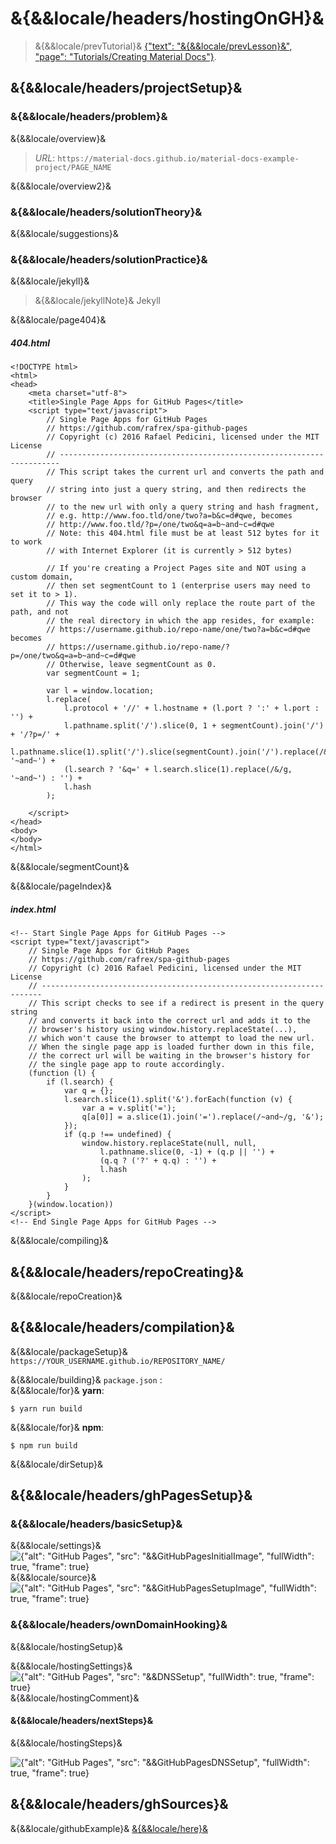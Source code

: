 # &{&&locale/headers/hostingOnGH}&
> &{&&locale/prevTutorial}& [{"text": "&{&&locale/prevLesson}&", "page": "Tutorials/Creating Material Docs"}]().
## &{&&locale/headers/projectSetup}&
### &{&&locale/headers/problem}&
&{&&locale/overview}&
> _URL_: ```https://material-docs.github.io/material-docs-example-project/PAGE_NAME```

&{&&locale/overview2}&
### &{&&locale/headers/solutionTheory}&
&{&&locale/suggestions}&

### &{&&locale/headers/solutionPractice}&
&{&&locale/jekyll}&
> &{&&locale/jekyllNote}& Jekyll

&{&&locale/page404}&
##### 404.html
```{"type": "code", "themeLight": "darcula"}
<!DOCTYPE html>
<html>
<head>
    <meta charset="utf-8">
    <title>Single Page Apps for GitHub Pages</title>
    <script type="text/javascript">
        // Single Page Apps for GitHub Pages
        // https://github.com/rafrex/spa-github-pages
        // Copyright (c) 2016 Rafael Pedicini, licensed under the MIT License
        // ----------------------------------------------------------------------
        // This script takes the current url and converts the path and query
        // string into just a query string, and then redirects the browser
        // to the new url with only a query string and hash fragment,
        // e.g. http://www.foo.tld/one/two?a=b&c=d#qwe, becomes
        // http://www.foo.tld/?p=/one/two&q=a=b~and~c=d#qwe
        // Note: this 404.html file must be at least 512 bytes for it to work
        // with Internet Explorer (it is currently > 512 bytes)

        // If you're creating a Project Pages site and NOT using a custom domain,
        // then set segmentCount to 1 (enterprise users may need to set it to > 1).
        // This way the code will only replace the route part of the path, and not
        // the real directory in which the app resides, for example:
        // https://username.github.io/repo-name/one/two?a=b&c=d#qwe becomes
        // https://username.github.io/repo-name/?p=/one/two&q=a=b~and~c=d#qwe
        // Otherwise, leave segmentCount as 0.
        var segmentCount = 1;

        var l = window.location;
        l.replace(
            l.protocol + '//' + l.hostname + (l.port ? ':' + l.port : '') +
            l.pathname.split('/').slice(0, 1 + segmentCount).join('/') + '/?p=/' +
            l.pathname.slice(1).split('/').slice(segmentCount).join('/').replace(/&/g, '~and~') +
            (l.search ? '&q=' + l.search.slice(1).replace(/&/g, '~and~') : '') +
            l.hash
        );

    </script>
</head>
<body>
</body>
</html>
``` 
&{&&locale/segmentCount}&

&{&&locale/pageIndex}&
##### index.html
```{"type": "code", "themeLight": "darcula"}
<!-- Start Single Page Apps for GitHub Pages -->
<script type="text/javascript">
    // Single Page Apps for GitHub Pages
    // https://github.com/rafrex/spa-github-pages
    // Copyright (c) 2016 Rafael Pedicini, licensed under the MIT License
    // ----------------------------------------------------------------------
    // This script checks to see if a redirect is present in the query string
    // and converts it back into the correct url and adds it to the
    // browser's history using window.history.replaceState(...),
    // which won't cause the browser to attempt to load the new url.
    // When the single page app is loaded further down in this file,
    // the correct url will be waiting in the browser's history for
    // the single page app to route accordingly.
    (function (l) {
        if (l.search) {
            var q = {};
            l.search.slice(1).split('&').forEach(function (v) {
                var a = v.split('=');
                q[a[0]] = a.slice(1).join('=').replace(/~and~/g, '&');
            });
            if (q.p !== undefined) {
                window.history.replaceState(null, null,
                    l.pathname.slice(0, -1) + (q.p || '') +
                    (q.q ? ('?' + q.q) : '') +
                    l.hash
                );
            }
        }
    }(window.location))
</script>
<!-- End Single Page Apps for GitHub Pages -->
```
&{&&locale/compiling}&
## &{&&locale/headers/repoCreating}&
&{&&locale/repoCreation}&
## &{&&locale/headers/compilation}&
&{&&locale/packageSetup}& ```https://YOUR_USERNAME.github.io/REPOSITORY_NAME/```

&{&&locale/building}& ```package.json``` :  
&{&&locale/for}& __yarn__: 
```{"type": "code", "themeLight": "darcula"}
$ yarn run build
```
&{&&locale/for}& __npm__: 
```{"type": "code", "themeLight": "darcula"}
$ npm run build
```
&{&&locale/dirSetup}&
## &{&&locale/headers/ghPagesSetup}&
### &{&&locale/headers/basicSetup}&
&{&&locale/settings}&
![{"alt": "GitHub Pages", "src": "&&GitHubPagesInitialImage", "fullWidth": true, "frame": true}]()
&{&&locale/source}&
![{"alt": "GitHub Pages", "src": "&&GitHubPagesSetupImage", "fullWidth": true, "frame": true}]()
### &{&&locale/headers/ownDomainHooking}&
&{&&locale/hostingSetup}&

&{&&locale/hostingSettings}&
![{"alt": "GitHub Pages", "src": "&&DNSSetup", "fullWidth": true, "frame": true}]()
&{&&locale/hostingComment}&
#### &{&&locale/headers/nextSteps}&
&{&&locale/hostingSteps}&

![{"alt": "GitHub Pages", "src": "&&GitHubPagesDNSSetup", "fullWidth": true, "frame": true}]()
## &{&&locale/headers/ghSources}&
&{&&locale/githubExample}& [&{&&locale/here}&](https://github.com/material-docs/material-docs-example-project/tree/hosting-on-gh-pages)